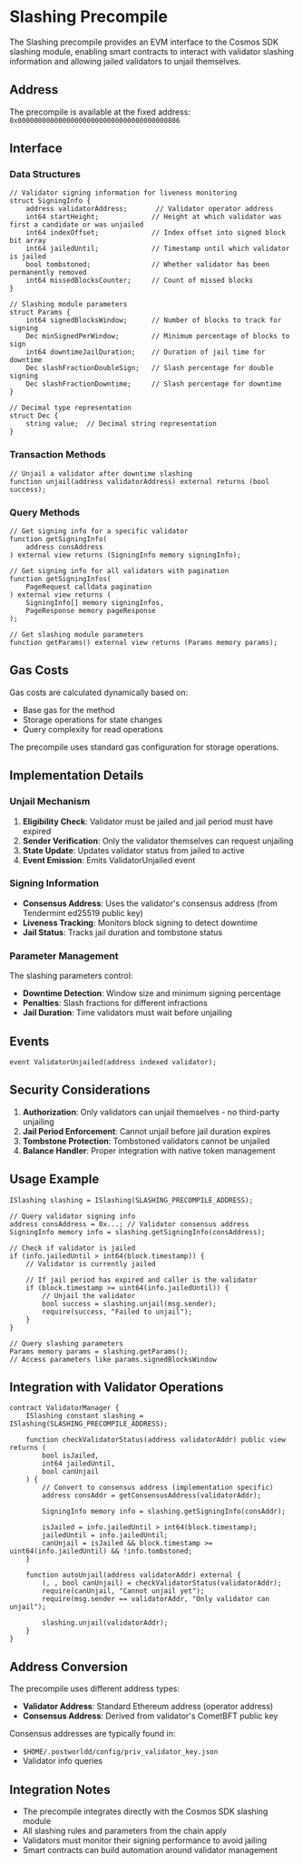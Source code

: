 # Slashing Precompile

The Slashing precompile provides an EVM interface to the Cosmos SDK slashing module, enabling smart contracts
to interact with validator slashing information and allowing jailed validators to unjail themselves.

## Address

The precompile is available at the fixed address: `0x0000000000000000000000000000000000000806`

## Interface

### Data Structures

```solidity
// Validator signing information for liveness monitoring
struct SigningInfo {
    address validatorAddress;       // Validator operator address
    int64 startHeight;             // Height at which validator was first a candidate or was unjailed
    int64 indexOffset;             // Index offset into signed block bit array
    int64 jailedUntil;             // Timestamp until which validator is jailed
    bool tombstoned;               // Whether validator has been permanently removed
    int64 missedBlocksCounter;     // Count of missed blocks
}

// Slashing module parameters
struct Params {
    int64 signedBlocksWindow;      // Number of blocks to track for signing
    Dec minSignedPerWindow;        // Minimum percentage of blocks to sign
    int64 downtimeJailDuration;    // Duration of jail time for downtime
    Dec slashFractionDoubleSign;   // Slash percentage for double signing
    Dec slashFractionDowntime;     // Slash percentage for downtime
}

// Decimal type representation
struct Dec {
    string value;  // Decimal string representation
}
```

### Transaction Methods

```solidity
// Unjail a validator after downtime slashing
function unjail(address validatorAddress) external returns (bool success);
```

### Query Methods

```solidity
// Get signing info for a specific validator
function getSigningInfo(
    address consAddress
) external view returns (SigningInfo memory signingInfo);

// Get signing info for all validators with pagination
function getSigningInfos(
    PageRequest calldata pagination
) external view returns (
    SigningInfo[] memory signingInfos,
    PageResponse memory pageResponse
);

// Get slashing module parameters
function getParams() external view returns (Params memory params);
```

## Gas Costs

Gas costs are calculated dynamically based on:

- Base gas for the method
- Storage operations for state changes
- Query complexity for read operations

The precompile uses standard gas configuration for storage operations.

## Implementation Details

### Unjail Mechanism

1. **Eligibility Check**: Validator must be jailed and jail period must have expired
2. **Sender Verification**: Only the validator themselves can request unjailing
3. **State Update**: Updates validator status from jailed to active
4. **Event Emission**: Emits ValidatorUnjailed event

### Signing Information

- **Consensus Address**: Uses the validator's consensus address (from Tendermint ed25519 public key)
- **Liveness Tracking**: Monitors block signing to detect downtime
- **Jail Status**: Tracks jail duration and tombstone status

### Parameter Management

The slashing parameters control:

- **Downtime Detection**: Window size and minimum signing percentage
- **Penalties**: Slash fractions for different infractions
- **Jail Duration**: Time validators must wait before unjailing

## Events

```solidity
event ValidatorUnjailed(address indexed validator);
```

## Security Considerations

1. **Authorization**: Only validators can unjail themselves - no third-party unjailing
2. **Jail Period Enforcement**: Cannot unjail before jail duration expires
3. **Tombstone Protection**: Tombstoned validators cannot be unjailed
4. **Balance Handler**: Proper integration with native token management

## Usage Example

```solidity
ISlashing slashing = ISlashing(SLASHING_PRECOMPILE_ADDRESS);

// Query validator signing info
address consAddress = 0x...; // Validator consensus address
SigningInfo memory info = slashing.getSigningInfo(consAddress);

// Check if validator is jailed
if (info.jailedUntil > int64(block.timestamp)) {
    // Validator is currently jailed

    // If jail period has expired and caller is the validator
    if (block.timestamp >= uint64(info.jailedUntil)) {
        // Unjail the validator
        bool success = slashing.unjail(msg.sender);
        require(success, "Failed to unjail");
    }
}

// Query slashing parameters
Params memory params = slashing.getParams();
// Access parameters like params.signedBlocksWindow
```

## Integration with Validator Operations

```solidity
contract ValidatorManager {
    ISlashing constant slashing = ISlashing(SLASHING_PRECOMPILE_ADDRESS);

    function checkValidatorStatus(address validatorAddr) public view returns (
        bool isJailed,
        int64 jailedUntil,
        bool canUnjail
    ) {
        // Convert to consensus address (implementation specific)
        address consAddr = getConsensusAddress(validatorAddr);

        SigningInfo memory info = slashing.getSigningInfo(consAddr);

        isJailed = info.jailedUntil > int64(block.timestamp);
        jailedUntil = info.jailedUntil;
        canUnjail = isJailed && block.timestamp >= uint64(info.jailedUntil) && !info.tombstoned;
    }

    function autoUnjail(address validatorAddr) external {
        (, , bool canUnjail) = checkValidatorStatus(validatorAddr);
        require(canUnjail, "Cannot unjail yet");
        require(msg.sender == validatorAddr, "Only validator can unjail");

        slashing.unjail(validatorAddr);
    }
}
```

## Address Conversion

The precompile uses different address types:

- **Validator Address**: Standard Ethereum address (operator address)
- **Consensus Address**: Derived from validator's CometBFT public key

Consensus addresses are typically found in:

- `$HOME/.postworldd/config/priv_validator_key.json`
- Validator info queries

## Integration Notes

- The precompile integrates directly with the Cosmos SDK slashing module
- All slashing rules and parameters from the chain apply
- Validators must monitor their signing performance to avoid jailing
- Smart contracts can build automation around validator management
